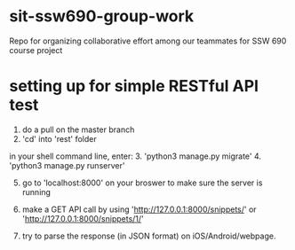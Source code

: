 # sit-ssw690-group-work
Repo for organizing collaborative effort among our teammates for SSW 690 course project




# setting up for simple RESTful API test

1. do a pull on the master branch
2. 'cd' into 'rest' folder

in your shell command line, enter:
3. 'python3 manage.py migrate'
4. 'python3 manage.py runserver'

5. go to 'localhost:8000' on your broswer to make sure the server is running
6. make a GET API call by using 
	'http://127.0.0.1:8000/snippets/' or 
	'http://127.0.0.1:8000/snippets/1/'

7. try to parse the response (in JSON format) on iOS/Android/webpage.